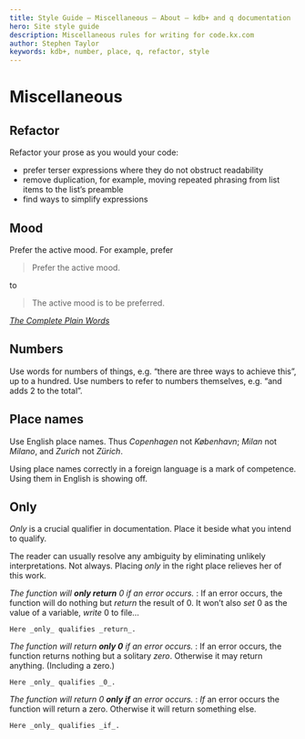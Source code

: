 ```yaml
---
title: Style Guide – Miscellaneous – About – kdb+ and q documentation
hero: Site style guide
description: Miscellaneous rules for writing for code.kx.com
author: Stephen Taylor
keywords: kdb+, number, place, q, refactor, style
---
```


# <i class="fas fa-pen-nib"></i> Miscellaneous


## Refactor

Refactor your prose as you would your code:

-   prefer terser expressions where they do not obstruct readability
-   remove duplication, for example, moving repeated phrasing from list items to the list’s preamble 
-   find ways to simplify expressions 


## Mood 

Prefer the active mood. For example, prefer

> Prefer the active mood.

to

> The active mood is to be preferred. 

<i class="far fa-hand-point-right"></i> [_The Complete Plain Words_](https://en.wikipedia.org/wiki/The_Complete_Plain_Words)


## Numbers 

Use words for numbers of things, e.g. “there are three ways to achieve this”, up to a hundred. Use numbers to refer to numbers themselves, e.g. “and adds 2 to the total”.


## Place names

Use English place names. Thus _Copenhagen_ not _København_; _Milan_ not _Milano_, and _Zurich_ not _Zürich_.

Using place names correctly in a foreign language is a mark of competence.
Using them in English is showing off. 


## Only

_Only_ is a crucial qualifier in documentation. Place it beside what you intend to qualify.

The reader can usually resolve any ambiguity by eliminating unlikely interpretations. Not always. 
Placing _only_ in the right place relieves her of this work. 

_The function will **only return** 0 if an error occurs._
: If an error occurs, the function will do nothing but _return_ the result of 0. It won’t also _set_ 0 as the value of a variable, _write_ 0 to file… 

    Here _only_ qualifies _return_. 

_The function will return **only 0** if an error occurs._
: If an error occurs, the function returns nothing but a solitary _zero_. Otherwise it may return anything. (Including a zero.) 

    Here _only_ qualifies _0_. 

_The function will return 0 **only if** an error occurs._
: _If_ an error occurs the function will return a zero. Otherwise it will return something else. 

    Here _only_ qualifies _if_. 

